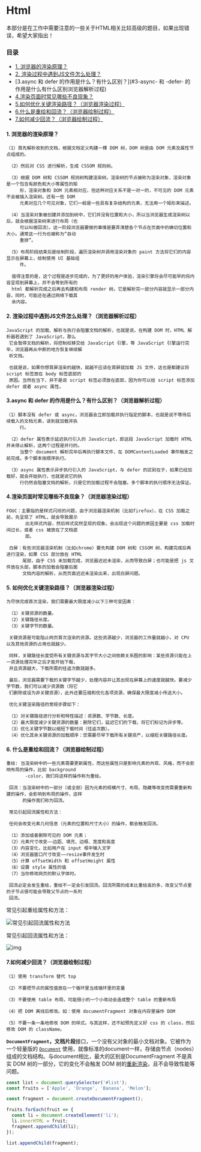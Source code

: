 # Html

本部分是在工作中需要注意的一些关于HTML相关比较高级的题目，如果出现错误，希望大家指出！

### 目录

* [1. 浏览器的渲染原理？](#1-浏览器的渲染原理)
* [2. 渲染过程中遇到JS文件怎么处理？](#2-渲染过程中遇到-JS-文件怎么处理浏览器解析过程)
* [3.async 和 defer 的作用是什么？有什么区别？](#3-async- 和 -defer- 的作用是什么有什么区别浏览器解析过程)
* [4.渲染页面时常见哪些不良现象？](#4-渲染页面时常见哪些不良现象浏览器渲染过程)
* [5.如何优化关键渲染路径？（浏览器渲染过程）](#5-如何优化关键渲染路径浏览器渲染过程)
* [6.什么是重绘和回流？（浏览器绘制过程）](#6-什么是重绘和回流浏览器绘制过程)
* [7.如何减少回流？（浏览器绘制过程）](#7-如何减少回流浏览器绘制过程)



#### 1. 浏览器的渲染原理？

```
（1）首先解析收到的文档，根据文档定义构建一棵 DOM 树，DOM 树是由 DOM 元素及属性节点组成的。

 （2）然后对 CSS 进行解析，生成 CSSOM 规则树。

 （3）根据 DOM 树和 CSSOM 规则树构建渲染树。渲染树的节点被称为渲染对象，渲染对象是一个包含有颜色和大小等属性的矩
     形，渲染对象和 DOM 元素相对应，但这种对应关系不是一对一的，不可见的 DOM 元素不会被插入渲染树。还有一些 DOM 
     元素对应几个可见对象，它们一般是一些具有复杂结构的元素，无法用一个矩形来描述。

 （4）当渲染对象被创建并添加到树中，它们并没有位置和大小，所以当浏览器生成渲染树以后，就会根据渲染树来进行布局（也
     可以叫做回流）。这一阶段浏览器要做的事情是要弄清楚各个节点在页面中的确切位置和大小。通常这一行为也被称为“自动
     重排”。

 （5）布局阶段结束后是绘制阶段，遍历渲染树并调用渲染对象的 paint 方法将它们的内容显示在屏幕上，绘制使用 UI 基础组
     件。

  值得注意的是，这个过程是逐步完成的，为了更好的用户体验，渲染引擎将会尽可能早的将内容呈现到屏幕上，并不会等到所有的
  html 都解析完成之后再去构建和布局 render 树。它是解析完一部分内容就显示一部分内容，同时，可能还在通过网络下载其
  余内容。
```

#### 2. 渲染过程中遇到JS文件怎么处理？（浏览器解析过程）

```
JavaScript 的加载、解析与执行会阻塞文档的解析，也就是说，在构建 DOM 时，HTML 解析器若遇到了 JavaScript，那么
 它会暂停文档的解析，将控制权移交给 JavaScript 引擎，等 JavaScript 引擎运行完毕，浏览器再从中断的地方恢复继续解
 析文档。

 也就是说，如果你想首屏渲染的越快，就越不应该在首屏就加载 JS 文件，这也是都建议将 script 标签放在 body 标签底部的
 原因。当然在当下，并不是说 script 标签必须放在底部，因为你可以给 script 标签添加 defer 或者 async 属性。
```

#### 3.async 和 defer 的作用是什么？有什么区别？（浏览器解析过程）

```
（1）脚本没有 defer 或 async，浏览器会立即加载并执行指定的脚本，也就是说不等待后续载入的文档元素，读到就加载并执
     行。

 （2）defer 属性表示延迟执行引入的 JavaScript，即这段 JavaScript 加载时 HTML 并未停止解析，这两个过程是并行的。
     当整个 document 解析完毕后再执行脚本文件，在 DOMContentLoaded 事件触发之前完成。多个脚本按顺序执行。

 （3）async 属性表示异步执行引入的 JavaScript，与 defer 的区别在于，如果已经加载好，就会开始执行，也就是说它的执
     行仍然会阻塞文档的解析，只是它的加载过程不会阻塞。多个脚本的执行顺序无法保证。
```

#### 4.渲染页面时常见哪些不良现象？（浏览器渲染过程）

```
FOUC：主要指的是样式闪烁的问题，由于浏览器渲染机制（比如firefox），在 CSS 加载之前，先呈现了 HTML，就会导致展示
       出无样式内容，然后样式突然呈现的现象。会出现这个问题的原因主要是 css 加载时间过长，或者 css 被放在了文档底
       部。

 白屏：有些浏览器渲染机制（比如chrome）要先构建 DOM 树和 CSSOM 树，构建完成后再进行渲染，如果 CSS 部分放在 HTML 
      尾部，由于 CSS 未加载完成，浏览器迟迟未渲染，从而导致白屏；也可能是把 js 文件放在头部，脚本的加载会阻塞后面
      文档内容的解析，从而页面迟迟未渲染出来，出现白屏问题。
```

#### 5. 如何优化关键渲染路径？（浏览器渲染过程）

```
为尽快完成首次渲染，我们需要最大限度减小以下三种可变因素：

 （1）关键资源的数量。
 （2）关键路径长度。
 （3）关键字节的数量。

 关键资源是可能阻止网页首次渲染的资源。这些资源越少，浏览器的工作量就越小，对 CPU 以及其他资源的占用也就越少。

 同样，关键路径长度受所有关键资源与其字节大小之间依赖关系图的影响：某些资源只能在上一资源处理完毕之后才能开始下载，
 并且资源越大，下载所需的往返次数就越多。

 最后，浏览器需要下载的关键字节越少，处理内容并让其出现在屏幕上的速度就越快。要减少字节数，我们可以减少资源数（将它
 们删除或设为非关键资源），此外还要压缩和优化各项资源，确保最大限度减小传送大小。

 优化关键渲染路径的常规步骤如下：

 （1）对关键路径进行分析和特性描述：资源数、字节数、长度。
 （2）最大限度减少关键资源的数量：删除它们，延迟它们的下载，将它们标记为异步等。
 （3）优化关键字节数以缩短下载时间（往返次数）。
 （4）优化其余关键资源的加载顺序：您需要尽早下载所有关键资产，以缩短关键路径长度。
```

#### 6. 什么是重绘和回流？（浏览器绘制过程）

```
重绘: 当渲染树中的一些元素需要更新属性，而这些属性只是影响元素的外观、风格，而不会影响布局的操作，比如 background
       -color，我们将这样的操作称为重绘。
 
 回流：当渲染树中的一部分（或全部）因为元素的规模尺寸、布局、隐藏等改变而需要重新构建的操作，会影响到布局的操作，这样
      的操作我们称为回流。

 常见引起回流属性和方法：

 任何会改变元素几何信息（元素的位置和尺寸大小）的操作，都会触发回流。

 （1）添加或者删除可见的 DOM 元素；
 （2）元素尺寸改变——边距、填充、边框、宽度和高度
 （3）内容变化，比如用户在 input 框中输入文字
 （4）浏览器窗口尺寸改变——resize事件发生时
 （5）计算 offsetWidth 和 offsetHeight 属性
 （6）设置 style 属性的值
 （7）当你修改网页的默认字体时。

 回流必定会发生重绘，重绘不一定会引发回流。回流所需的成本比重绘高的多，改变父节点里的子节点很可能会导致父节点的一系列
 回流。
```

常见引起重绘属性和方法：

![常见引起回流属性和方法](https://tva1.sinaimg.cn/large/007S8ZIlly1gg9jr6k576j30fe06jq2z.jpg)

常见引起回流属性和方法：

![img](https://tva1.sinaimg.cn/large/007S8ZIlly1gg9jsnf506j30g90bd74k.jpg)

#### 7.如何减少回流？（浏览器绘制过程）

```
（1）使用 transform 替代 top

（2）不要把节点的属性值放在一个循环里当成循环里的变量

（3）不要使用 table 布局，可能很小的一个小改动会造成整个 table 的重新布局

（4）把 DOM 离线后修改。如：使用 documentFragment 对象在内存里操作 DOM

（5）不要一条一条地修改 DOM 的样式。与其这样，还不如预先定义好 css 的 class，然后修改 DOM 的 className。
```

**`DocumentFragment`，文档片段**接口，一个没有父对象的最小文档对象。它被作为一个轻量版的 [`Document`](https://developer.mozilla.org/zh-CN/docs/Web/API/Document) 使用，就像标准的document一样，存储由节点（nodes）组成的文档结构。与document相比，最大的区别是DocumentFragment 不是真实 DOM 树的一部分，它的变化不会触发 DOM 树的[重新渲染](https://developer.mozilla.org/zh-CN/docs/Glossary/Reflow)，且不会导致性能等问题。

```javascript
const list = document.querySelector('#list');
const fruits = ['Apple', 'Orange', 'Banana', 'Melon'];

const fragment = document.createDocumentFragment();

fruits.forEach(fruit => {
  const li = document.createElement('li');
  li.innerHTML = fruit;
  fragment.appendChild(li);
});

list.appendChild(fragment);
```



